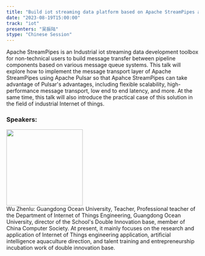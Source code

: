 ```yaml
---
title: "Build iot streaming data platform based on Apache StreamPipes and Apache Pulsar"
date: "2023-08-19T15:00:00" 
track: "iot"
presenters: "吴振陆"
stype: "Chinese Session"
---
```

Apache StreamPipes is an Industrial iot streaming data development toolbox for non-technical users to build message transfer between pipeline components based on various message queue systems. This talk will explore how to implement the message transport layer of Apache StreamPipes using Apache Pulsar so that Apahce StreamPipes can take advantage of Pulsar's advantages, including flexible scalability, high-performance message transport, low end to end latency, and more. At the same time, this talk will also introduce the practical case of this solution in the field of industrial Internet of things.
 ### Speakers: 
 <img src="https://img.bagevent.com/resource/20230618/2348228560.jpeg" width="200" /><br>Wu Zhenlu: Guangdong Ocean University, Teacher, Professional teacher of the Department of Internet of Things Engineering, Guangdong Ocean University, director of the School's Double Innovation base, member of China Computer Society. At present, it mainly focuses on the research and application of Internet of Things engineering application, artificial intelligence aquaculture direction, and talent training and entrepreneurship incubation work of double innovation base.
 <br><br>